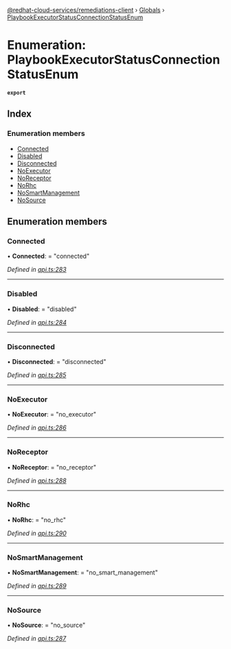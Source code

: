 [@redhat-cloud-services/remediations-client](../README.md) › [Globals](../globals.md) › [PlaybookExecutorStatusConnectionStatusEnum](playbookexecutorstatusconnectionstatusenum.md)

# Enumeration: PlaybookExecutorStatusConnectionStatusEnum

**`export`** 

## Index

### Enumeration members

* [Connected](playbookexecutorstatusconnectionstatusenum.md#connected)
* [Disabled](playbookexecutorstatusconnectionstatusenum.md#disabled)
* [Disconnected](playbookexecutorstatusconnectionstatusenum.md#disconnected)
* [NoExecutor](playbookexecutorstatusconnectionstatusenum.md#noexecutor)
* [NoReceptor](playbookexecutorstatusconnectionstatusenum.md#noreceptor)
* [NoRhc](playbookexecutorstatusconnectionstatusenum.md#norhc)
* [NoSmartManagement](playbookexecutorstatusconnectionstatusenum.md#nosmartmanagement)
* [NoSource](playbookexecutorstatusconnectionstatusenum.md#nosource)

## Enumeration members

###  Connected

• **Connected**: = "connected"

*Defined in [api.ts:283](https://github.com/RedHatInsights/javascript-clients/blob/master/packages/remediations/api.ts#L283)*

___

###  Disabled

• **Disabled**: = "disabled"

*Defined in [api.ts:284](https://github.com/RedHatInsights/javascript-clients/blob/master/packages/remediations/api.ts#L284)*

___

###  Disconnected

• **Disconnected**: = "disconnected"

*Defined in [api.ts:285](https://github.com/RedHatInsights/javascript-clients/blob/master/packages/remediations/api.ts#L285)*

___

###  NoExecutor

• **NoExecutor**: = "no_executor"

*Defined in [api.ts:286](https://github.com/RedHatInsights/javascript-clients/blob/master/packages/remediations/api.ts#L286)*

___

###  NoReceptor

• **NoReceptor**: = "no_receptor"

*Defined in [api.ts:288](https://github.com/RedHatInsights/javascript-clients/blob/master/packages/remediations/api.ts#L288)*

___

###  NoRhc

• **NoRhc**: = "no_rhc"

*Defined in [api.ts:290](https://github.com/RedHatInsights/javascript-clients/blob/master/packages/remediations/api.ts#L290)*

___

###  NoSmartManagement

• **NoSmartManagement**: = "no_smart_management"

*Defined in [api.ts:289](https://github.com/RedHatInsights/javascript-clients/blob/master/packages/remediations/api.ts#L289)*

___

###  NoSource

• **NoSource**: = "no_source"

*Defined in [api.ts:287](https://github.com/RedHatInsights/javascript-clients/blob/master/packages/remediations/api.ts#L287)*

